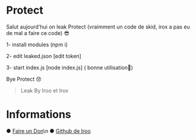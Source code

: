 # Protect


 Salut aujourd'hui on leak Protect (vraimment un code de skid, irox a pas eu de mal a faire ce code) 😎

1- install modules (npm i)

2- edit leaked.json [edit token]

3- start index.js [node index.js] ( bonne utilisation👼)

Bye Protect 😞

> Leak By Iroo et Irox
 

# Informations 

● [Faire un Don](https://paypal.me/irootls)\n
● [Github de Iroo](https://github.com/iroow3b)

